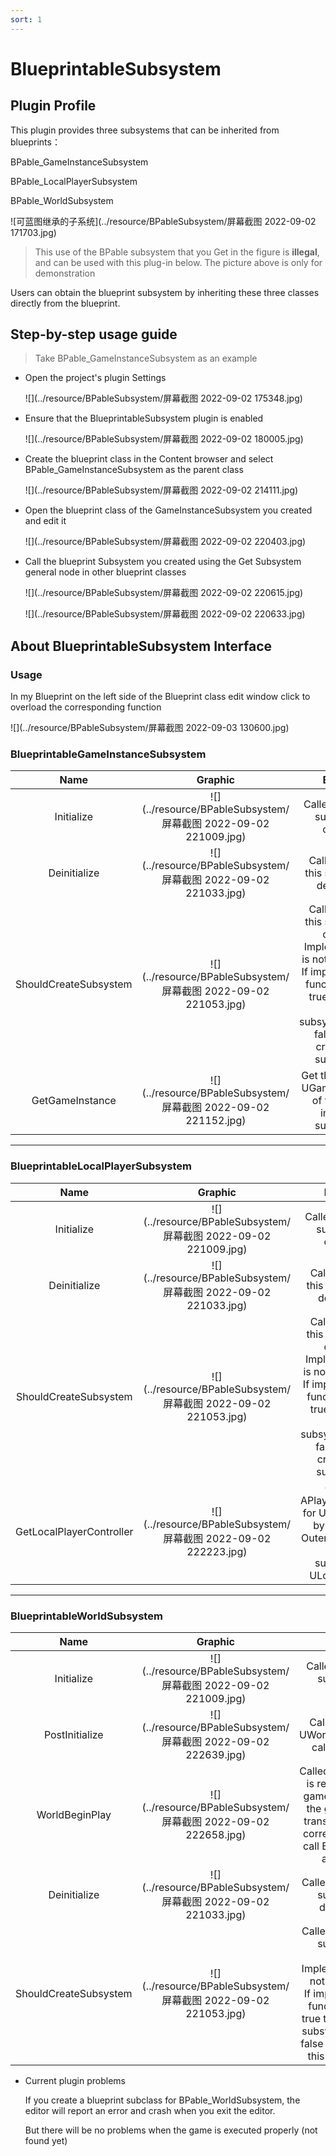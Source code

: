 ```yaml
---
sort: 1
---
```


# BlueprintableSubsystem

## Plugin Profile

This plugin provides three subsystems that can be inherited from blueprints：

BPable_GameInstanceSubsystem

BPable_LocalPlayerSubsystem

BPable_WorldSubsystem

![可蓝图继承的子系统](../resource/BPableSubsystem/屏幕截图 2022-09-02 171703.jpg)

> This use of the BPable subsystem that you Get in the figure is **illegal**, and can be used with this plug-in below. The picture above is only for demonstration

Users can obtain the blueprint subsystem by inheriting these three classes directly from the blueprint.

## Step-by-step usage guide

> Take BPable_GameInstanceSubsystem as an example

- Open the project's plugin Settings

  ![](../resource/BPableSubsystem/屏幕截图 2022-09-02 175348.jpg)



- Ensure that the BlueprintableSubsystem plugin is enabled

  ![](../resource/BPableSubsystem/屏幕截图 2022-09-02 180005.jpg)

- Create the blueprint class in the Content browser and select BPable_GameInstanceSubsystem as the parent class

  ![](../resource/BPableSubsystem/屏幕截图 2022-09-02 214111.jpg)

- Open the blueprint class of the GameInstanceSubsystem you created and edit it

  ![](../resource/BPableSubsystem/屏幕截图 2022-09-02 220403.jpg)

- Call the blueprint Subsystem you created using the Get Subsystem general node in other blueprint classes

  ![](../resource/BPableSubsystem/屏幕截图 2022-09-02 220615.jpg)

  ![](../resource/BPableSubsystem/屏幕截图 2022-09-02 220633.jpg)

## About BlueprintableSubsystem Interface

###  Usage

In my Blueprint on the left side of the Blueprint class edit window click to overload the corresponding function

![](../resource/BPableSubsystem/屏幕截图 2022-09-03 130600.jpg)

### BlueprintableGameInstanceSubsystem

|         Name          |                           Graphic                            |                           Explain                            |
| :-------------------: | :----------------------------------------------------------: | :----------------------------------------------------------: |
|      Initialize       | ![](../resource/BPableSubsystem/屏幕截图 2022-09-02 221009.jpg) |             Called after this subsystem created              |
|     Deinitialize      | ![](../resource/BPableSubsystem/屏幕截图 2022-09-02 221033.jpg) |            Called before this subsystem destoryed            |
| ShouldCreateSubsystem | ![](../resource/BPableSubsystem/屏幕截图 2022-09-02 221053.jpg) | Called before this subsystem created<br> Implementation is not necessary<br>If implement this function,return true to create this subsystem,return false not to create this subsystem |
|    GetGameInstance    | ![](../resource/BPableSubsystem/屏幕截图 2022-09-02 221152.jpg) | Get the Outer, or UGameInstance, of the game instance subsystem |

---

### BlueprintableLocalPlayerSubsystem

|           Name           |                           Graphic                            |                           Explain                            |
| :----------------------: | :----------------------------------------------------------: | :----------------------------------------------------------: |
|        Initialize        | ![](../resource/BPableSubsystem/屏幕截图 2022-09-02 221009.jpg) |             Called after this subsystem created              |
|       Deinitialize       | ![](../resource/BPableSubsystem/屏幕截图 2022-09-02 221033.jpg) |            Called before this subsystem destoryed            |
|  ShouldCreateSubsystem   | ![](../resource/BPableSubsystem/屏幕截图 2022-09-02 221053.jpg) | Called before this subsystem created<br/> Implementation is not necessary<br/>If implement this function,return true to create this subsystem,return false not to create this subsystem |
| GetLocalPlayerController | ![](../resource/BPableSubsystem/屏幕截图 2022-09-02 222223.jpg) | Get the APlayerController for ULocalPlayer by using the Outer of the local player subsystem, ULocalPlayer. |

---

### BlueprintableWorldSubsystem

|         Name          |                           Graphic                            |                           Explain                            |
| :-------------------: | :----------------------------------------------------------: | :----------------------------------------------------------: |
|      Initialize       | ![](../resource/BPableSubsystem/屏幕截图 2022-09-02 221009.jpg) |             Called after this subsystem created              |
|    PostInitialize     | ![](../resource/BPableSubsystem/屏幕截图 2022-09-02 222639.jpg) |      Called after all UWorldSubsystem calls Initialize       |
|    WorldBeginPlay     | ![](../resource/BPableSubsystem/屏幕截图 2022-09-02 222658.jpg) | Called when world is ready to start gameplay before the game mode transitions to the correct state and call BeginPlay on all actors |
|     Deinitialize      | ![](../resource/BPableSubsystem/屏幕截图 2022-09-02 221033.jpg) |            Called before this subsystem destoryed            |
| ShouldCreateSubsystem | ![](../resource/BPableSubsystem/屏幕截图 2022-09-02 221053.jpg) | Called before this subsystem created<br/> Implementation is not necessary<br/>If implement this function,return true to create this subsystem,return false not to create this subsystem |

- Current plugin problems

  If you create a blueprint subclass for BPable_WorldSubsystem, the editor will report an error and crash when you exit the editor.

  But there will be no problems when the game is executed properly (not found yet)